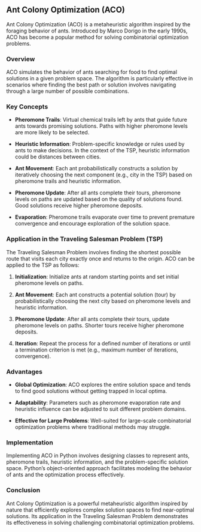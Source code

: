 ## Ant Colony Optimization (ACO)

Ant Colony Optimization (ACO) is a metaheuristic algorithm inspired by the foraging behavior of ants. Introduced by Marco Dorigo in the early 1990s, ACO has become a popular method for solving combinatorial optimization problems.

### Overview

ACO simulates the behavior of ants searching for food to find optimal solutions in a given problem space. The algorithm is particularly effective in scenarios where finding the best path or solution involves navigating through a large number of possible combinations.

### Key Concepts

- **Pheromone Trails**: Virtual chemical trails left by ants that guide future ants towards promising solutions. Paths with higher pheromone levels are more likely to be selected.
  
- **Heuristic Information**: Problem-specific knowledge or rules used by ants to make decisions. In the context of the TSP, heuristic information could be distances between cities.
  
- **Ant Movement**: Each ant probabilistically constructs a solution by iteratively choosing the next component (e.g., city in the TSP) based on pheromone trails and heuristic information.
  
- **Pheromone Update**: After all ants complete their tours, pheromone levels on paths are updated based on the quality of solutions found. Good solutions receive higher pheromone deposits.
  
- **Evaporation**: Pheromone trails evaporate over time to prevent premature convergence and encourage exploration of the solution space.

### Application in the Traveling Salesman Problem (TSP)

The Traveling Salesman Problem involves finding the shortest possible route that visits each city exactly once and returns to the origin. ACO can be applied to the TSP as follows:

1. **Initialization**: Initialize ants at random starting points and set initial pheromone levels on paths.
  
2. **Ant Movement**: Each ant constructs a potential solution (tour) by probabilistically choosing the next city based on pheromone levels and heuristic information.
  
3. **Pheromone Update**: After all ants complete their tours, update pheromone levels on paths. Shorter tours receive higher pheromone deposits.
  
4. **Iteration**: Repeat the process for a defined number of iterations or until a termination criterion is met (e.g., maximum number of iterations, convergence).

### Advantages

- **Global Optimization**: ACO explores the entire solution space and tends to find good solutions without getting trapped in local optima.
  
- **Adaptability**: Parameters such as pheromone evaporation rate and heuristic influence can be adjusted to suit different problem domains.
  
- **Effective for Large Problems**: Well-suited for large-scale combinatorial optimization problems where traditional methods may struggle.

### Implementation

Implementing ACO in Python involves designing classes to represent ants, pheromone trails, heuristic information, and the problem-specific solution space. Python’s object-oriented approach facilitates modeling the behavior of ants and the optimization process effectively.

### Conclusion

Ant Colony Optimization is a powerful metaheuristic algorithm inspired by nature that efficiently explores complex solution spaces to find near-optimal solutions. Its application in the Traveling Salesman Problem demonstrates its effectiveness in solving challenging combinatorial optimization problems.
